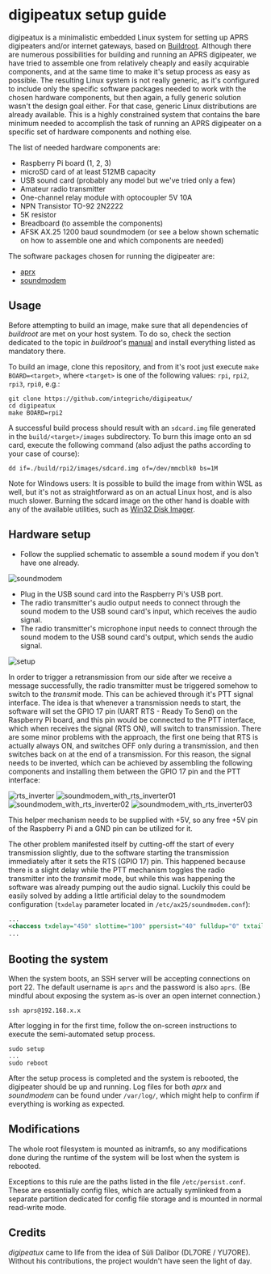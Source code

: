 # digipeatux setup guide

digipeatux is a minimalistic embedded Linux system for setting up APRS digipeaters and/or internet gateways, based on [Buildroot](https://buildroot.org/). Although there are numerous possibilities for building and running an APRS digipeater, we have tried to assemble one from relatively cheaply and easily acquirable components, and at the same time to make it's setup process as easy as possible. The resulting Linux system is not really generic, as it's configured to include only the specific software packages needed to work with the chosen hardware components, but then again, a fully generic solution wasn't the design goal either. For that case, generic Linux distributions are already available. This is a highly constrained system that contains the bare minimum needed to accomplish the task of running an APRS digipeater on a specific set of hardware components and nothing else.

The list of needed hardware components are:

- Raspberry Pi board (1, 2, 3)
- microSD card of at least 512MB capacity
- USB sound card (probably any model but we've tried only a few)
- Amateur radio transmitter
- One-channel relay module with optocoupler 5V 10A
- NPN Transistor TO-92 2N2222
- 5K resistor
- Breadboard (to assemble the components)
- AFSK AX.25 1200 baud soundmodem (or see a below shown schematic on how to assemble one and which components are needed)

The software packages chosen for running the digipeater are:

- [aprx](https://github.com/PhirePhly/aprx)
- [soundmodem](https://archive.org/details/soundmodem-0.20)

## Usage

Before attempting to build an image, make sure that all dependencies of _buildroot_ are met on your host system. To do so, check the section dedicated to the topic in _buildroot_'s [manual](https://buildroot.org/downloads/manual/manual.html#requirement) and install everything listed as mandatory there.

To build an image, clone this repository, and from it's root just execute `make BOARD=<target>`, where `<target>` is one of the following values: `rpi`, `rpi2`, `rpi3`, `rpi0`, e.g.:

```
git clone https://github.com/integricho/digipeatux/
cd digipeatux
make BOARD=rpi2
```

A successful build process should result with an `sdcard.img` file generated in the `build/<target>/images` subdirectory. To burn this image onto an sd card, execute the following command (also adjust the paths according to your case of course):

```
dd if=./build/rpi2/images/sdcard.img of=/dev/mmcblk0 bs=1M
```

Note for Windows users: It is possible to build the image from within WSL as well, but it's not as straightforward as on an actual Linux host, and is also much slower. Burning the sdcard image on the other hand is doable with any of the available utilities, such as [Win32 Disk Imager](https://sourceforge.net/projects/win32diskimager/).

## Hardware setup

- Follow the supplied schematic to assemble a sound modem if you don't have one already.

![soundmodem](resources/soundmodem.png "Soundmodem schematic")

- Plug in the USB sound card into the Raspberry Pi's USB port.
- The radio transmitter's audio output needs to connect through the sound modem to the USB sound card's input, which receives the audio signal.
- The radio transmitter's microphone input needs to connect through the sound modem to the USB sound card's output, which sends the audio signal.

![setup](resources/setup.jpg "Complete setup")

In order to trigger a retransmission from our side after we receive a message successfully, the radio transmitter must be triggered somehow to switch to the _transmit_ mode. This can be achieved through it's PTT signal interface. The idea is that whenever a transmission needs to start, the software will set the GPIO 17 pin (UART RTS - Ready To Send) on the Raspberry Pi board, and this pin would be connected to the PTT interface, which when receives the signal (RTS ON), will switch to transmission. There are some minor problems with the approach, the first one being that RTS is actually always ON, and switches OFF only during a transmission, and then switches back on at the end of a transmission. For this reason, the signal needs to be inverted, which can be achieved by assembling the following components and installing them between the GPIO 17 pin and the PTT interface:

![rts_inverter](resources/rts_inverter.png "RTS inverter")
![soundmodem_with_rts_inverter01](resources/soundmodem_with_rts_inverter01.jpg "Soundmodem with RTS inverter")
![soundmodem_with_rts_inverter02](resources/soundmodem_with_rts_inverter02.jpg "Soundmodem with RTS inverter")
![soundmodem_with_rts_inverter03](resources/soundmodem_with_rts_inverter03.jpg "Soundmodem with RTS inverter")

This helper mechanism needs to be supplied with +5V, so any free +5V pin of the Raspberry Pi and a GND pin can be utilized for it.

The other problem manifested itself by cutting-off the start of every transmission slightly, due to the software starting the transmission immediately after it sets the RTS (GPIO 17) pin. This happened because there is a slight delay while the PTT mechanism toggles the radio transmitter into the _transmit_ mode, but while this was happening the software was already pumping out the audio signal. Luckily this could be easily solved by adding a little artificial delay to the soundmodem configuration (`txdelay` parameter located in `/etc/ax25/soundmodem.conf`):

```xml
...
<chaccess txdelay="450" slottime="100" ppersist="40" fulldup="0" txtail="10"/>
...
```

## Booting the system

When the system boots, an SSH server will be accepting connections on port 22. The default username is `aprs` and the password is also `aprs`. (Be mindful about exposing the system as-is over an open internet connection.)

```
ssh aprs@192.168.x.x
```

After logging in for the first time, follow the on-screen instructions to execute the semi-automated setup process.

```
sudo setup
...
sudo reboot
```

After the setup process is completed and the system is rebooted, the digipeater should be up and running. Log files for both _aprx_ and _soundmodem_ can be found under `/var/log/`, which might help to confirm if everything is working as expected.

## Modifications

The whole root filesystem is mounted as initramfs, so any modifications done during the runtime of the system will be lost when the system is rebooted.

Exceptions to this rule are the paths listed in the file `/etc/persist.conf`. These are essentially config files, which are actually symlinked from a separate partition dedicated for config file storage and is mounted in normal read-write mode.

## Credits

_digipeatux_ came to life from the idea of Süli Dalibor (DL7ORE / YU7ORE). Without his contributions, the project wouldn't have seen the light of day.
